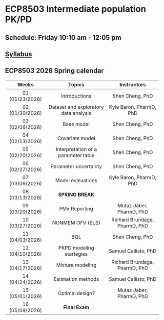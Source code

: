 # ECP8503 Intermediate population PK/PD

## Schedule: Friday 10:10 am - 12:05 pm

## [Syllabus](https://docs.google.com/document/d/14ttVIYZN6z524rzcIPDj6ZXysdQVEq_-/edit)

## ECP8503 2026 Spring calendar

| Weeks            | Topics                                               | Instructors                      |
|:----------------:|:----------------------------------------------------:|:--------------------------------:|
| 01 (01/23/2026)  | Introductions                                        | Shen Cheng, PhD                  |
| 02 (01/30/2026)  | Dataset and exploratory data analysis                | Kyle Baron, PharmD, PhD          |
| 03 (02/06/2026)  | Base model                                           | Shen Cheng, PhD                  |
| 04 (02/13/2026)  | Covariate model                                      | Shen Cheng, PhD                  |
| 05 (02/20/2026)  | Interpretation of a parameter table                  | Shen Cheng, PhD                  |
| 06 (02/27/2026)  | Parameter uncertainty                                | Shen Cheng, PhD                  |
| 07 (03/06/2026)  | Model evaluations                                    | Kyle Baron, PharmD, PhD          |
| 08 (03/13/2026)  | **SPRING BREAK**                                     |                                  |
| 09 (03/20/2026)  | PMx Reporting                                        | Mutaz Jaber, PharmD, PhD         |
| 10 (03/27/2026)  | NONMEM OFV (ELS)                                     | Richard Brundage, PharmD, PhD    |
| 11 (04/03/2026)  | BQL                                                  | Shen Cheng, PhD                  |
| 12 (04/10/2026)  | PKPD modeling startegies                             | Samuel Callisto, PhD             |
| 13 (04/17/2026)  | Mixture modeling                                     | Richard Brundage, PharmD, PhD    |
| 14 (04/24/2026)  | Estimation methods                                   | Samuel Callisto, PhD             |
| 15 (05/01/2026)  | Optimal design?                                      | Mutaz Jaber, PharmD, PhD         |
| 16 (05/08/2026)  | **Final Exam**                                       |                                  |
